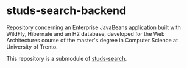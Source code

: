 # studs-search-backend
Repository concerning an Enterprise JavaBeans application built with WildFly, Hibernate and an H2 database,  developed for the Web Architectures course of the master's degree in Computer Science at University of Trento.

This repository is a submodule of [studs-search](https://github.com/lucademenego99/studs-search).
